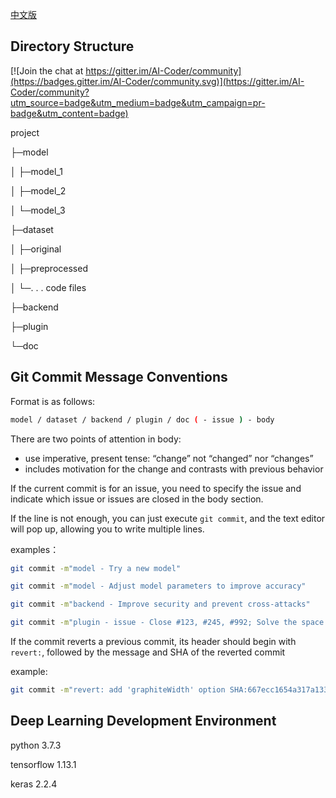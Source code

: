 <a href="README_zh.md">中文版</a>

## Directory Structure

[![Join the chat at https://gitter.im/AI-Coder/community](https://badges.gitter.im/AI-Coder/community.svg)](https://gitter.im/AI-Coder/community?utm_source=badge&utm_medium=badge&utm_campaign=pr-badge&utm_content=badge)

project 

├─model 

│	├─model_1 

│	├─model_2 

│	└─model_3 	

├─dataset 

│	├─original 

│	├─preprocessed 

│	└─. . . code files

├─backend

├─plugin

└─doc 

## Git Commit Message Conventions

Format is as follows:

```bash
model / dataset / backend / plugin / doc ( - issue ) - body
```

There are two points of attention in body:

- use imperative, present tense: “change” not “changed” nor “changes”
- includes motivation for the change and contrasts with previous behavior

If the current commit is for an issue, you need to specify the issue and indicate which issue or issues are closed in the body section.

If the line is not enough, you can just execute `git commit`, and the text editor will pop up, allowing you to write multiple lines.

examples： 

```bash
git commit -m"model - Try a new model"
```

```bash
git commit -m"model - Adjust model parameters to improve accuracy"
```

```bash
git commit -m"backend - Improve security and prevent cross-attacks"
```

```bash
git commit -m"plugin - issue - Close #123, #245, #992; Solve the space problem"
```

If the commit reverts a previous commit, its header should begin with `revert:`, followed by the message and SHA of the reverted commit 

example:

```bash
git commit -m"revert: add 'graphiteWidth' option SHA:667ecc1654a317a13331b17617d973392f415f02."
```

## Deep Learning Development Environment

python 3.7.3

tensorflow 1.13.1

keras 2.2.4

